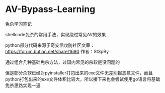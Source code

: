 # AV-Bypass-Learning
免杀学习笔记

shellcode免杀的常用手法，实现绕过常见AV的效果

python部分代码来源于奇安信攻防社区文章：https://forum.butian.net/share/1690	作者：St3pBy

通过组合几种基础免杀方法，过国内常见的杀软是没问题的

但是部分杀软已经对pyinstaller打包出来的exe文件无差别报恶意文件，而且python打包出来的exe文件体积比较大，所以接下来也会尝试使用go语言将基础免杀思路实现一遍
